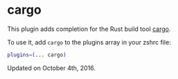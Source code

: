 # cargo

This plugin adds completion for the Rust build tool [cargo](https://github.com/rust-lang/cargo).

To use it, add `cargo` to the plugins array in your zshrc file:

```zsh
plugins=(... cargo)
```

Updated on October 4th, 2016.

